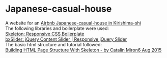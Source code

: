 # Japanese-casual-house
A website for an [Airbnb Japanese-casual-house in Kirishima-shi](https://www.airbnb.co.uk/rooms/29497657)  
The following libraries and boilerplate were used:  
[Skeleton: Responsive CSS Boilerplate](https://getskeleton.com)  
[bxSlider: jQuery Content Slider | Responsive jQuery Slider](https://bxslider.com/)  
The basic html structure and tutorial followed:  
[Building HTML Page Structure With Skeleton - by Catalin Miron6 Aug 2015](https://webdesign.tutsplus.com/tutorials/building-html-page-structure-with-skeleton--cms-23253)

